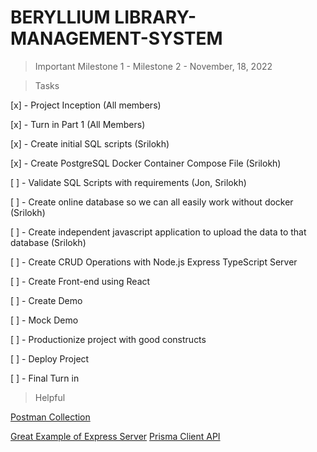 # BERYLLIUM LIBRARY-MANAGEMENT-SYSTEM

> Important
Milestone 1 - 
Milestone 2 - November, 18, 2022

> Tasks

[x] - Project Inception (All members)

[x] - Turn in Part 1 (All Members)

[x] - Create initial SQL scripts (Srilokh)

[x] - Create PostgreSQL Docker Container Compose File (Srilokh)

[ ] - Validate SQL Scripts with requirements (Jon, Srilokh)

[ ] - Create online database so we can all easily work without docker (Srilokh)

[ ] -  Create independent javascript application to upload the data to that database (Srilokh)

[ ] - Create CRUD Operations with Node.js Express TypeScript Server

[ ] - Create Front-end using React

[ ] - Create Demo

[ ] - Mock Demo

[ ] - Productionize project with good constructs

[ ] - Deploy Project

[ ] - Final Turn in


> Helpful

[Postman Collection](https://www.getpostman.com/collections/f8032c1c6cde4334f979)

[Great Example of Express Server](https://github.com/geshan/expressjs-structure/blob/master/src/services/programmingLanguages.service.js)
[Prisma Client API](https://www.prisma.io/docs/reference/api-reference/prisma-client-reference#create)

